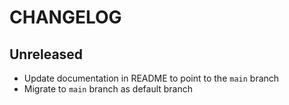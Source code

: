 # CHANGELOG

## Unreleased

- Update documentation in README to point to the `main` branch
- Migrate to `main` branch as default branch
